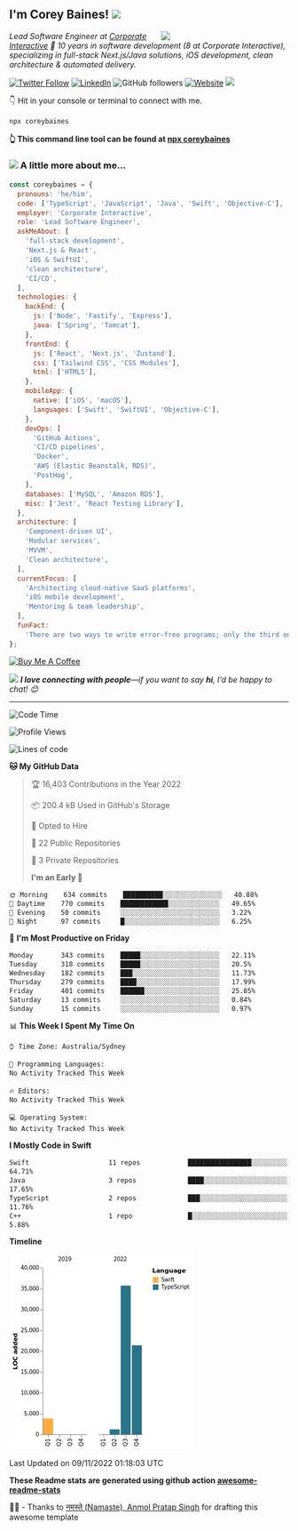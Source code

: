 <h2>I'm Corey Baines! <img src="https://media.giphy.com/media/LEe5yo2E9Fi3FmuEPK/giphy.gif" width="50"></h2>
<img align="right" src="https://media.giphy.com/media/j3dtanKNN4dY6jh6AG/giphy.gif" width="230">
<p><em>Lead Software Engineer at 
  <a href="https://www.corporateinteractive.com.au">Corporate Interactive</a> 🚀  
  10 years in software development (8 at Corporate Interactive), specializing in  
  full-stack Next.js/Java solutions, iOS development, clean architecture & automated delivery.
</em></p>

[![Twitter Follow](https://img.shields.io/twitter/follow/coreybaines?label=Follow)](https://twitter.com/intent/follow?screen_name=coreybaines)
[![LinkedIn](https://img.shields.io/badge/-LinkedIn-blue?style=flat-square&logo=LinkedIn&logoColor=white&link=https://www.linkedin.com/in/coreybaines/)](https://www.linkedin.com/in/coreybaines/)
![GitHub followers](https://img.shields.io/github/followers/coreybain?label=Follow&style=social)
[![Website](https://img.shields.io/badge/Website-46a2f1.svg?&style=flat-square&logo=Google-Chrome&logoColor=white&link=https://coreybaines.com/)](https://coreybaines.com/)
![](https://visitor-badge.glitch.me/badge?page_id=coreybain.coreybain)

👇 Hit in your console or terminal to connect with me.

```bash
npx coreybaines
```

**👆 This command line tool can be found at [npx coreybaines](https://github.com/coreybain/npx_card)**

### <img src="https://media.giphy.com/media/UVG0BN8TOMKkPOJS6e/source.gif" height="20"> A little more about me...

```javascript
const coreybaines = {
  pronouns: 'he/him',
  code: ['TypeScript', 'JavaScript', 'Java', 'Swift', 'Objective-C'],
  employer: 'Corporate Interactive',
  role: 'Lead Software Engineer',
  askMeAbout: [
    'full-stack development',
    'Next.js & React',
    'iOS & SwiftUI',
    'clean architecture',
    'CI/CD',
  ],
  technologies: {
    backEnd: {
      js: ['Node', 'Fastify', 'Express'],
      java: ['Spring', 'Tomcat'],
    },
    frontEnd: {
      js: ['React', 'Next.js', 'Zustand'],
      css: ['Tailwind CSS', 'CSS Modules'],
      html: ['HTML5'],
    },
    mobileApp: {
      native: ['iOS', 'macOS'],
      languages: ['Swift', 'SwiftUI', 'Objective-C'],
    },
    devOps: [
      'GitHub Actions',
      'CI/CD pipelines',
      'Docker',
      'AWS (Elastic Beanstalk, RDS)',
      'PostHog',
    ],
    databases: ['MySQL', 'Amazon RDS'],
    misc: ['Jest', 'React Testing Library'],
  },
  architecture: [
    'Component-driven UI',
    'Modular services',
    'MVVM',
    'Clean architecture',
  ],
  currentFocus: [
    'Architecting cloud-native SaaS platforms',
    'iOS mobile development',
    'Mentoring & team leadership',
  ],
  funFact:
    'There are two ways to write error-free programs; only the third one works.',
};
```

<a href="https://www.buymeacoffee.com/coreybaines" target="_blank"> <img src="https://cdn.buymeacoffee.com/buttons/v2/default-red.png" alt="Buy Me A Coffee" width="150" > </a>

<img src="https://media.giphy.com/media/LnQjpWaON8nhr21vNW/giphy.gif" width="60"> <em><b>I love connecting with people</b>—if you want to say <b>hi</b>, I’d be happy to chat! 😊</em>

---

<!--START_SECTION:waka-->

![Code Time](http://img.shields.io/badge/Code%20Time-591%20hrs%2018%20mins-blue)

![Profile Views](http://img.shields.io/badge/Profile%20Views-0-blue)

![Lines of code](https://img.shields.io/badge/From%20Hello%20World%20I%27ve%20Written-62%20Thousand%20lines%20of%20code-blue)

**🐱 My GitHub Data**

> 🏆 16,403 Contributions in the Year 2022
>
> 📦 200.4 kB Used in GitHub's Storage
>
> 💼 Opted to Hire
>
> 📜 22 Public Repositories
>
> 🔑 3 Private Repositories
>
> **I'm an Early 🐤**

```text
🌞 Morning    634 commits    ██████████░░░░░░░░░░░░░░░   40.88%
🌆 Daytime    770 commits    ████████████░░░░░░░░░░░░░   49.65%
🌃 Evening    50 commits     ░░░░░░░░░░░░░░░░░░░░░░░░░   3.22%
🌙 Night      97 commits     █░░░░░░░░░░░░░░░░░░░░░░░░   6.25%

```

📅 **I'm Most Productive on Friday**

```text
Monday       343 commits    █████░░░░░░░░░░░░░░░░░░░░   22.11%
Tuesday      318 commits    █████░░░░░░░░░░░░░░░░░░░░   20.5%
Wednesday    182 commits    ███░░░░░░░░░░░░░░░░░░░░░░   11.73%
Thursday     279 commits    ████░░░░░░░░░░░░░░░░░░░░░   17.99%
Friday       401 commits    ██████░░░░░░░░░░░░░░░░░░░   25.85%
Saturday     13 commits     ░░░░░░░░░░░░░░░░░░░░░░░░░   0.84%
Sunday       15 commits     ░░░░░░░░░░░░░░░░░░░░░░░░░   0.97%

```

📊 **This Week I Spent My Time On**

```text
⌚︎ Time Zone: Australia/Sydney

💬 Programming Languages:
No Activity Tracked This Week

🔥 Editors:
No Activity Tracked This Week

💻 Operating System:
No Activity Tracked This Week

```

**I Mostly Code in Swift**

```text
Swift                    11 repos            ████████████████░░░░░░░░░   64.71%
Java                     3 repos             ████░░░░░░░░░░░░░░░░░░░░░   17.65%
TypeScript               2 repos             ███░░░░░░░░░░░░░░░░░░░░░░   11.76%
C++                      1 repo              █░░░░░░░░░░░░░░░░░░░░░░░░   5.88%

```

**Timeline**

![Chart not found](https://raw.githubusercontent.com/coreybain/coreybain/main/charts/bar_graph.png)

Last Updated on 09/11/2022 01:18:03 UTC

<!--END_SECTION:waka-->

**These Readme stats are generated using github action [awesome-readme-stats](https://github.com/anmol098/waka-readme-stats)**

🙏🏻 - Thanks to <a href="https://github.com/anmol098/">नमस्ते (Namaste), Anmol Pratap Singh</a> for drafting this awesome template
